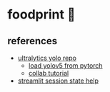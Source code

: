 # foodprint :apple:


## references
- [ultralytics yolo repo](https://github.com/ultralytics/yolov5)
  - [load yolov5 from pytorch](https://github.com/ultralytics/yolov5/issues/36)
  - [collab tutorial](https://colab.research.google.com/github/ultralytics/yolov5/blob/master/tutorial.ipynb)
- [streamlit session state help](https://docs.streamlit.io/library/advanced-features/session-state)
